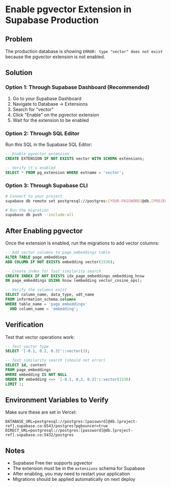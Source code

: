 # Enable pgvector Extension in Supabase Production

## Problem
The production database is showing `ERROR: type "vector" does not exist` because the pgvector extension is not enabled.

## Solution

### Option 1: Through Supabase Dashboard (Recommended)

1. Go to your Supabase Dashboard
2. Navigate to Database → Extensions
3. Search for "vector"
4. Click "Enable" on the pgvector extension
5. Wait for the extension to be enabled

### Option 2: Through SQL Editor

Run this SQL in the Supabase SQL Editor:

```sql
-- Enable pgvector extension
CREATE EXTENSION IF NOT EXISTS vector WITH SCHEMA extensions;

-- Verify it's enabled
SELECT * FROM pg_extension WHERE extname = 'vector';
```

### Option 3: Through Supabase CLI

```bash
# Connect to your project
supabase db remote set postgresql://postgres:[YOUR-PASSWORD]@db.[PROJECT-REF].supabase.co:5432/postgres

# Run the migration
supabase db push --include-all
```

## After Enabling pgvector

Once the extension is enabled, run the migrations to add vector columns:

```sql
-- Add vector columns to page_embeddings table
ALTER TABLE page_embeddings 
ADD COLUMN IF NOT EXISTS embedding vector(1536);

-- Create index for fast similarity search
CREATE INDEX IF NOT EXISTS idx_page_embeddings_embedding_hnsw 
ON page_embeddings USING hnsw (embedding vector_cosine_ops);

-- Verify the columns exist
SELECT column_name, data_type, udt_name
FROM information_schema.columns
WHERE table_name = 'page_embeddings'
  AND column_name = 'embedding';
```

## Verification

Test that vector operations work:

```sql
-- Test vector type
SELECT '[-0.1, 0.2, 0.3]'::vector(3);

-- Test similarity search (should not error)
SELECT id, content
FROM page_embeddings
WHERE embedding IS NOT NULL
ORDER BY embedding <=> '[-0.1, 0.2, 0.3]'::vector(1536)
LIMIT 1;
```

## Environment Variables to Verify

Make sure these are set in Vercel:

```
DATABASE_URL=postgresql://postgres:[password]@db.[project-ref].supabase.co:6543/postgres?pgbouncer=true
DIRECT_URL=postgresql://postgres:[password]@db.[project-ref].supabase.co:5432/postgres
```

## Notes

- Supabase Free tier supports pgvector
- The extension must be in the `extensions` schema for Supabase
- After enabling, you may need to restart your application
- Migrations should be applied automatically on next deploy